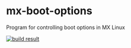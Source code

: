 # mx-boot-options
Program for controlling boot options in MX Linux

[![build result](https://build.opensuse.org/projects/home:mx-packaging/packages/mx-boot-options/badge.svg?type=default)](https://software.opensuse.org//download.html?project=home%3Amx-packaging&package=mx-boot-options)
